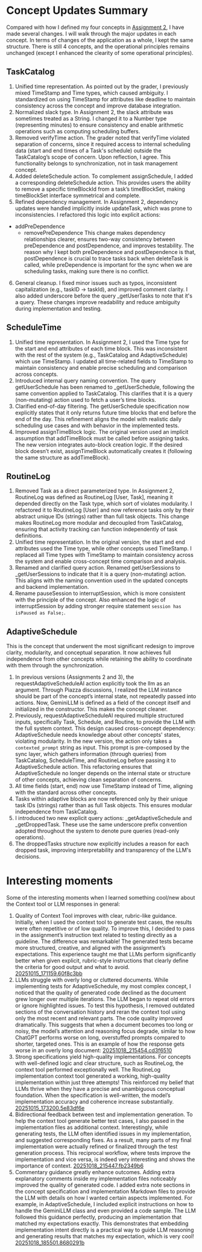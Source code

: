 # Concept Updates Summary
Compared with how I defined my four concepts in [Assignment 2](https://github.com/Avril-Cui/61040-portfolio/blob/main/assignments/assignment2.md), I have made several changes. I will walk through the major updates in each concept. In terms of changes of the application as a whole, I kept the same structure. There is still 4 concepts, and the operational principles remains unchanged (except I enhanced the clearity of some operational principles).
## TaskCatalog
1.	Unified time representation. As pointed out by the grader, I previously mixed TimeStamp and Time types, which caused ambiguity. I standardized on using TimeStamp for attributes like deadline to maintain consistency across the concept and improve database integration.
2.	Normalized slack type. In Assignment 2, the slack attribute was sometimes treated as a String. I changed it to a Number type (representing minutes) to ensure consistency and enable arithmetic operations such as computing scheduling buffers.
3.	Removed verifyTime action. The grader noted that verifyTime violated separation of concerns, since it required access to internal scheduling data (start and end times of a Task's schedule) outside the TaskCatalog’s scope of concern. Upon reflection, I agree. This functionality belongs to synchronization, not in task management concept.
4.	Added deleteSchedule action. To complement assignSchedule, I added a corresponding deleteSchedule action. This provides users the ability to remove a specific timeBlockId from a task’s timeBlockSet, making timeBlockSet interface symmetrical and complete.
5.	Refined dependency management. In Assignment 2, dependency updates were handled implicitly inside updateTask, which was prone to inconsistencies. I refactored this logic into explicit actions:
  - addPreDependence
	- removePreDependence
  This change makes dependency relationships clearer, ensures two-way consistency between preDependence and postDependence, and improves testability. The reason why I kept both preDependence and postDependence is that, postDependence is crucial to trace tasks back when deleteTask is called, while preDependence is important for the sync when we are scheduling tasks, making sure there is no conflict.
6.	General cleanup. I fixed minor issues such as typos, inconsistent capitalization (e.g., taskID -> taskId), and improved comment clarity. I also added underscore before the query _getUserTasks to note that it's a query. These changes improve readability and reduce ambiguity during implementation and testing.

## ScheduleTime
1. Unified time representation. In Assignment 2, I used the Time type for the start and end attributes of each time block. This was inconsistent with the rest of the system (e.g., TaskCatalog and AdaptiveSchedule) which use TimeStamp. I updated all time-related fields to TimeStamp to maintain consistency and enable precise scheduling and comparison across concepts.
2. Introduced internal query naming convention. The query getUserSchedule has been renamed to _getUserSchedule, following the same convention applied to TaskCatalog. This clarifies that it is a query (non-mutating) action used to fetch a user’s time blocks.
3. Clarified end-of-day filtering. The getUserSchedule specification now explicitly states that it only returns future time blocks that end before the end of the day. This refinement aligns the model with realistic daily scheduling use cases and with behavior in the implemented tests.
4. Improved assignTimeBlock logic. The original version used an implicit assumption that addTimeBlock must be called before assigning tasks. The new version integrates auto-block creation logic. If the desired block doesn’t exist, assignTimeBlock automatically creates it (following the same structure as addTimeBlock).

## RoutineLog
1. Removed Task as a direct parameterized type. In Assignment 2, RoutineLog was defined as RoutineLog [User, Task], meaning it depended directly on the Task type, which sort of violates modularity. I refactored it to RoutineLog [User] and now reference tasks only by their abstract unique IDs (strings) rather than full task objects. This change makes RoutineLog more modular and decoupled from TaskCatalog, ensuring that activity tracking can function independently of task definitions.
2. Unified time representation. In the original version, the start and end attributes used the Time type, while other concepts used TimeStamp. I replaced all Time types with TimeStamp to maintain consistency across the system and enable cross-concept time comparison and analysis.
3. Renamed and clarified query action. Renamed getUserSessions to _getUserSessions to indicate that it is a query (non-mutating) action. This aligns with the naming convention used in the updated concepts and backend implementation.
4. Rename pauseSession to interruptSession, which is more consistent with the principle of the concept. Also enhanced the logic of interruptSession by adding stronger require statement `session has isPaused as False;`.

## AdaptiveSchedule
This is the concept that underwent the most significant redesign to improve clarity, modularity, and conceptual separation. It now achieves full independence from other concepts while retaining the ability to coordinate with them through the synchronization.

1. In previous versions (Assignments 2 and 3), the requestAdaptiveScheduleAI action explicitly took the llm as an argument. Through Piazza discussions, I realized the LLM instance should be part of the concept’s internal state, not repeatedly passed into actions. Now, GeminiLLM is defined as a field of the concept itself and initialized in the constructor. This makes the concept cleaner.
2. Previously, requestAdaptiveScheduleAI required multiple structured inputs, specifically Task, Schedule, and Routine, to provide the LLM with the full system context. This design caused cross-concept dependency: AdaptiveSchedule needs knowledge about other concepts' states, violating modularity. In the new version, the action only takes a `contexted_prompt` string as input. This prompt is pre-composed by the sync layer, which gathers information (through queries) from TaskCatalog, ScheduleTime, and RoutineLog before passing it to AdaptiveSchedule action. This refactoring ensures that AdaptiveSchedule no longer depends on the internal state or structure of other concepts, achieving clean separation of concerns.
3. All time fields (start, end) now use TimeStamp instead of Time, aligning with the standard across other concepts.
4. Tasks within adaptive blocks are now referenced only by their unique task IDs (strings) rather than as full Task objects. This ensures modular independence from TaskCatalog.
5. I introduced two new explicit query actions: _getAdaptiveSchedule and _getDroppedTask. These use the same underscore prefix convention adopted throughout the system to denote pure queries (read-only operations).
6. The droppedTasks structure now explicitly includes a reason for each dropped task, improving interpretability and transparency of the LLM's decisions.

# Interesting moments
Some of the interesting moments when I learned something cool/new about the Context tool or LLM responses in general:

1. Quality of Context Tool improves with clear, rubric-like guidance. Initially, when I used the context tool to generate test cases, the results were often repetitive or of low quality. To improve this, I decided to pass in the assignment’s instruction text related to testing directly as a guideline. The difference was remarkable! The generated tests became more structured, creative, and aligned with the assignment’s expectations. This experience taught me that LLMs perform significantly better when given explicit, rubric-style instructions that clearly define the criteria for good output and what to avoid.
	[20251015_171159.60f8c3bb](../../context/design/concepts/RoutineLog/testing.md/20251015_171159.60f8c3bb.md)
2. LLMs struggle with overly long or cluttered documents. While implementing tests for AdaptiveSchedule, my most complex concept, I noticed that the quality of generated code declined as the document grew longer over multiple iterations. The LLM began to repeat old errors or ignore highlighted issues. To test this hypothesis, I removed outdated sections of the conversation history and reran the context tool using only the most recent and relevant parts. The code quality improved dramatically. This suggests that when a document becomes too long or noisy, the model’s attention and reasoning focus degrade, similar to how ChatGPT performs worse on long, overstuffed prompts compared to shorter, targeted ones. This is an example of how the response gets worse in an overly long document:
	[20251018_215454.cd3f6510](../../context/design/concepts/AdaptiveSchedule/testing.md/20251018_215454.cd3f6510.md)
3. Strong specifications yield high-quality implementations. For concepts with well-defined logic and clear structure, such as RoutineLog, the context tool performed exceptionally well. The RoutineLog implementation context tool generated a working, high-quality implementation within just three attempts! This reinforced my belief that LLMs thrive when they have a precise and unambiguous conceptual foundation. When the specification is well-written, the model’s implementation accuracy and coherence increase substantially.
	[20251015_173200.5e83df6e](../../context/design/concepts/RoutineLog/implementation.md/20251015_173200.5e83df6e.md)
4. Bidirectional feedback between test and implementation generation. To help the context tool generate better test cases, I also passed in the implementation files as additional context. Interestingly, while generating tests, the LLM often identified issues in my implementation, and suggested corresponding fixes. As a result, many parts of my final implementation were actually refined or finalized through the test generation process. This reciprocal workflow, where tests improve the implementation and vice versa, is indeed very interesting and shows the importance of context.
	[20251018_215447.fb2349b6](../../context/design/concepts/AdaptiveSchedule/testing.md/20251018_215447.fb2349b6.md)
5. Commentary guidance greatly enhance outcomes. Adding extra explanatory comments inside my implementation files noticeably improved the quality of generated code. I added extra note sections in the concept specification and implementation Markdown files to provide the LLM with details on how I wanted certain aspects implemented. For example, in AdaptiveSchedule, I included explicit instructions on how to handle the GeminiLLM class and even provided a code sample. The LLM followed this guidance perfectly, producing an implementation that matched my expectations exactly. This demonstrates that embedding implementation intent directly is a practical way to guide LLM reasoning and generating results that matches my expectation, which is very cool!
	[20251018_185501.8680291b](../../context/design/concepts/AdaptiveSchedule/implementation.md/20251018_185501.8680291b.md)